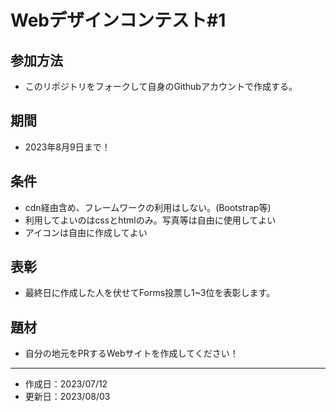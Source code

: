 # Webデザインコンテスト#1
## 参加方法
- このリポジトリをフォークして自身のGithubアカウントで作成する。
## 期間
- 2023年8月9日まで！
## 条件
- cdn経由含め、フレームワークの利用はしない。(Bootstrap等)
- 利用してよいのはcssとhtmlのみ。写真等は自由に使用してよい
- アイコンは自由に作成してよい
## 表彰
- 最終日に作成した人を伏せてForms投票し1~3位を表彰します。

## 題材
- 自分の地元をPRするWebサイトを作成してください！
-----------------------
- 作成日：2023/07/12
- 更新日：2023/08/03
